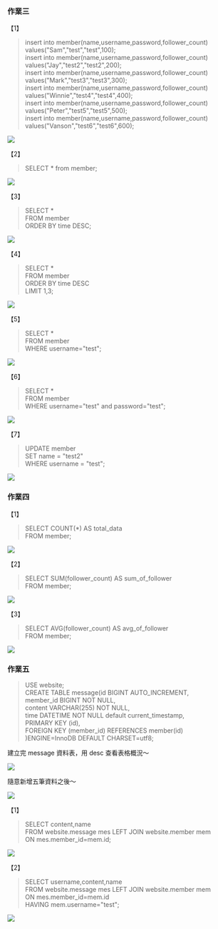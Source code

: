 ### 作業三
【1】
>insert into member(name,username,password,follower_count) values("Sam","test","test",100); <br/>
>insert into member(name,username,password,follower_count) values("Jay","test2","test2",200); <br/>
>insert into member(name,username,password,follower_count) values("Mark","test3","test3",300); <br/>
>insert into member(name,username,password,follower_count) values("Winnie","test4","test4",400); <br/>
>insert into member(name,username,password,follower_count) values("Peter","test5","test5",500); <br/>
>insert into member(name,username,password,follower_count) values("Vanson","test6","test6",600);

![](https://i.imgur.com/Rn7P7oY.png)


【2】

>SELECT * from member;

![](https://i.imgur.com/cQeGiYm.png)


【3】
>SELECT * <br/>
>FROM member <br/>
>ORDER BY time DESC;

![](https://i.imgur.com/r05mXZJ.png)


【4】
>SELECT * <br/>
>FROM member <br/>
>ORDER BY time DESC <br/>
>LIMIT 1,3;

![](https://i.imgur.com/zJQrYFf.png)


【5】
>SELECT * <br/>
>FROM member <br/>
>WHERE username="test";

![](https://i.imgur.com/O5EUhtw.png)


【6】
>SELECT * <br/>
>FROM member <br/>
>WHERE username="test" and password="test";

![](https://i.imgur.com/OibkmHz.png)


【7】
>UPDATE member <br/>
>SET name = "test2" <br/>
>WHERE username = "test";

![](https://i.imgur.com/o7VNVoy.png)


### 作業四
【1】
>SELECT COUNT(*) AS total_data <br/>
>FROM member;

![](https://i.imgur.com/ox53X5a.png)


【2】
>SELECT SUM(follower_count) AS sum_of_follower <br/>
>FROM member;

![](https://i.imgur.com/r4n5Zp3.png)


【3】
>SELECT AVG(follower_count) AS avg_of_follower <br/>
>FROM member;

![](https://i.imgur.com/ATzYhpw.png)


### 作業五
>USE website; <br/>
>CREATE TABLE message(id BIGINT AUTO_INCREMENT, <br/>
>	member_id BIGINT NOT NULL, <br/>
>	content VARCHAR(255) NOT NULL, <br/>
>    time DATETIME NOT NULL default current_timestamp, <br/>
>    PRIMARY KEY (id), <br/>
>    FOREIGN KEY (member_id) REFERENCES member(id) <br/>
>)ENGINE=InnoDB DEFAULT CHARSET=utf8;

建立完 message 資料表，用 desc 查看表格概況～

![](https://i.imgur.com/Xr5BXHa.png)

隨意新增五筆資料之後～

![](https://i.imgur.com/KQx0PSX.png)


【1】
>SELECT content,name <br/>
>FROM website.message mes LEFT JOIN website.member mem <br/>
>ON mes.member_id=mem.id;

![](https://i.imgur.com/cnFLBNw.png)


【2】
>SELECT username,content,name <br/>
>FROM website.message mes LEFT JOIN website.member mem <br/>
>ON mes.member_id=mem.id <br/>
>HAVING mem.username="test";

![](https://i.imgur.com/FNOS9o8.png)
